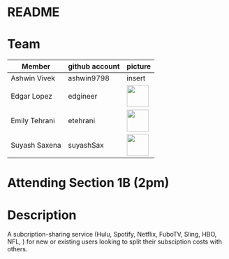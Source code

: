 # README

# Team
|   Member      | github account| picture  |
| ------------- | ------------- | -------- |
| Ashwin Vivek  | ashwin9798    |   insert |
| Edgar Lopez   | edgineer      |   <img src="https://scontent-lax3-1.xx.fbcdn.net/v/t1.15752-9/72211374_530046221088857_6635749920001228800_n.png?_nc_cat=110&_nc_oc=AQlU0wxzs7GfPGraMXoiHI03y32X7TljOOH5ZeNtHNbtDYGtoX0fZdFNGGtoHb1F3dCyEZZHXaGDs92OXFlN5bqD&_nc_ht=scontent-lax3-1.xx&oh=e6ee84f6e1d041603e24444a1503b713&oe=5E1A3CFE" height="50" width="50"> |
| Emily Tehrani | etehrani      |   <img src="https://scontent-lax3-1.xx.fbcdn.net/v/t1.15752-9/72212787_506757186843479_4509276470329212928_n.jpg?_nc_cat=109&_nc_oc=AQko8KqtYWSPYiyUYgKdpn4IsSrq4nhfNG5Pg54VSkRxJVIuJEWEHBqGyQd-XR0OD0g&_nc_ht=scontent-lax3-1.xx&oh=75f9fd8ffbae869481ed343474e4a171&oe=5E1D59D4" height="50" width="50"> |
| Suyash Saxena | suyashSax     |   <img src="https://avatars2.githubusercontent.com/u/22601648?s=460&v=4" height="50" width="50">|

# Attending Section 1B (2pm)

# Description
A subcription-sharing service (Hulu, Spotify, Netflix, FuboTV, Sling, HBO, NFL, <sport sites>) for new or existing users looking to split their subsciption costs with others.
